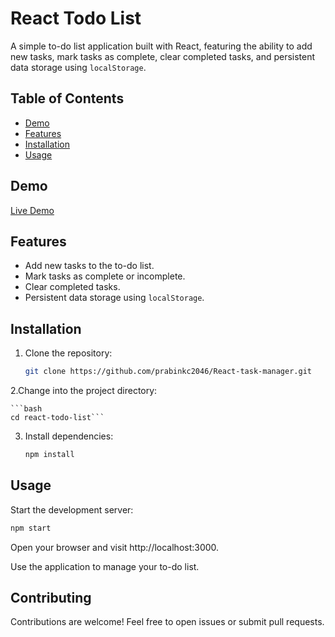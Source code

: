 # React Todo List

A simple to-do list application built with React, featuring the ability to add new tasks, mark tasks as complete, clear completed tasks, and persistent data storage using `localStorage`.

## Table of Contents

- [Demo](#demo)
- [Features](#features)
- [Installation](#installation)
- [Usage](#usage)

## Demo

[Live Demo](#) <!-- Add a link to your live demo when deployed -->

## Features

- Add new tasks to the to-do list.
- Mark tasks as complete or incomplete.
- Clear completed tasks.
- Persistent data storage using `localStorage`.

## Installation

1. Clone the repository:

   ```bash
   git clone https://github.com/prabinkc2046/React-task-manager.git

2.Change into the project directory:

    ```bash
    cd react-todo-list```

3. Install dependencies:

    ```bash
    npm install
    ```

## Usage

Start the development server:
```bash
npm start
```

Open your browser and visit http://localhost:3000.

Use the application to manage your to-do list.

## Contributing
Contributions are welcome! Feel free to open issues or submit pull requests.

